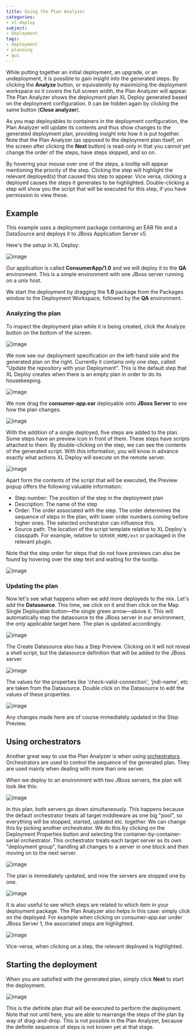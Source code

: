 ```yaml
---
title: Using the Plan Analyzer
categories:
- xl-deploy
subject:
- Deployment
tags:
- deployment
- planning
- gui
---
```


While putting together an initial deployment, an upgrade, or an undeployment, it is possible to gain insight into the generated steps. By clicking the **Analyze** button, or equivalently by maximizing the deployment workspace so it covers the full screen width, the Plan Analyzer will appear. The Plan Analyzer shows the deployment plan XL Deploy generated based on the deployment configuration. It can be hidden again by clicking the same button (**Close analyzer**).

As you map deployables to containers in the deployment configuration, the Plan Analyzer will update its contents and thus show changes to the generated deployment plan, providing insight into how it is put together. Note that the Plan Analyzer (as opposed to the deployment plan itself, on the screen after clicking the **Next** button) is read-only in that you cannot yet change the order of the steps, have steps skipped, and so on.

By hovering your mouse over one of the steps, a tooltip will appear mentioning the priority of the step. Clicking the step will highlight the relevant deployed(s) that caused this step to appear. Vice versa, clicking a deployed causes the steps it generates to be highlighted. Double-clicking a step will show you the script that will be executed for this step, if you have permission to view these.

## Example

This example uses a deployment package containing an EAR file and a DataSource and deploys it to JBoss Application Server v5.

Here's the setup in XL Deploy:

![image](images/planalyzer-setup.png)

Our application is called **ConsumerApp/1.0** and we will deploy it to the **QA** environment. This is a simple environment with one JBoss server running on a unix host.

We start the deployment by dragging the **1.0** package from the Packages window to the Deployment Workspace, followed by the **QA** environment. 

### Analyzing the plan

To inspect the deployment plan while it is being created, click the Analyze button on the bottom of the screen.

![image](images/planalyzer-analyze.png)

We now see our deployment specification on the left-hand side and the generated plan on the right. Currently it contains only one step, called "Update the repository with your Deployment". This is the default step that XL Deploy creates when there is an empty plan in order to do its housekeeping.

![image](images/planalyzer-emptyplan.png)

We now drag the **consumer-app.ear** deployable onto **JBoss Server** to see how the plan changes.

![image](images/planalyzer-deployear.png)

With the addition of a single deployed, five steps are added to the plan. Some steps have an preview icon in front of them. These steps have scripts attached to them. By double-clicking on the step, we can see the contents of the generated script. With this information, you will know in advance exactly what actions XL Deploy will execute on the remote server.

![image](images/planalyzer-stopjboss.png)

Apart form the contents of the script that will be executed, the Preview popup offers the following valuable information:

 * Step number: The position of the step in the deployment plan
 * Description: The name of the step 
 * Order: The order associated with the step. The order determines the sequence of steps in the plan, with lower order numbers coming before higher ones. The selected orchestrator can influence this. 
 * Source path: The location of the script template relative to XL Deploy's classpath. For example, relative to `SERVER_HOME/ext` or packaged in the relevant plugin.
 
Note that the step order for steps that do not have previews can also be found by hovering over the step text and waiting for the tooltip.

![image](images/planalyzer-tooltip.png)

### Updating the plan

Now let's see what happens when we add more deployeds to the mix. Let's add the **Datasource**. This time, we click on it and then click on the Map Single Deployable button—the single green arrow—above it. This will automatically map the datasource to the JBoss server in our environment, the only applicable target here. The plan is updated accordingly. 

![image](images/planalyzer-createdatasource.png)

The Create Datasource also has a Step Preview. Clicking on it will not reveal a shell script, but the datasource definition that will be added to the JBoss server.

![image](images/planalyzer-datasource.png)

The values for the properties like 'check-valid-connection', 'jndi-name', etc are taken from the Datasource. Double click on the Datasource to edit the values of these properties.

![image](images/planalyzer-editdeployed.png)

Any changes made here are of course immediately updated in the Step Preview.

## Using orchestrators

Another great way to use the Plan Analyzer is when using [orchestrators](http://docs.xebialabs.com/releases/latest/deployit/referencemanual.html#orchestrators). Orchestrators are used to control the sequence of the generated plan. They are used mainly when dealing with more than one server.

When we deploy to an environment with two JBoss servers, the plan will look like this:

![image](images/planalyzer-twoservers.png)

In this plan, both servers go down simultaneously. This happens because the default orchestrator treats all target middleware as one big "pool", so everything will be stopped, started, updated etc. together.  We can change this by picking another orchestrator. We do this by clicking on the Deployment Properties button and selecting the container-by-container-serial orchestrator. This orchestrator treats each target server as its own "deployment group", handling all changes to a server in one block and then moving on to the next server.

![image](images/planalyzer-orchestrator.png)

The plan is immediately updated, and now the servers are stopped one by one.

![image](images/planalyzer-onebyone.png)

It is also useful to see which steps are related to which item in your deployment package. The Plan Analyzer also helps in this case: simply click on the deployed. For example when clicking on consumer-app.ear under JBoss Server 1, the associated steps are highlighted.

![image](images/planalyzer-clickondeployed.png)

Vice-versa, when clicking on a step, the relevant deployed is highlighted.

## Starting the deployment

When you are satisfied with the generated plan, simply click **Next** to start the deployment. 

![image](images/planalyzer-deploy.png)

This is the definite plan that will be executed to perform the deployment. Note that not until here, you are able to rearrange the steps of the plan by way of drag-and-drop. This is not possible in the Plan Analyzer, because the definite sequence of steps is not known yet at that stage.
